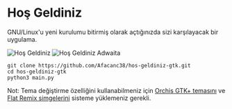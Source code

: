 # Hoş Geldiniz
GNU/Linux'u yeni kurulumu bitirmiş olarak açtığınızda sizi karşılayacak bir uygulama.

![Hoş Geldiniz](https://user-images.githubusercontent.com/66299502/120001605-a06adb80-bfdc-11eb-863c-cf42c2a33666.png)
![Hoş Geldiniz Adwaita](https://user-images.githubusercontent.com/66299502/120001616-a2cd3580-bfdc-11eb-8aca-3a37786eea8a.png)

```
git clone https://github.com/Afacanc38/hos-geldiniz-gtk.git
cd hos-geldiniz-gtk
python3 main.py
```
Not: Tema değiştirme özelliğini kullanabilmeniz için [Orchis GTK+ temasını](https://www.gnome-look.org/p/1357889/) ve [Flat Remix simgelerini](https://www.gnome-look.org/p/1012430/) sisteme yüklemeniz gerekli.
